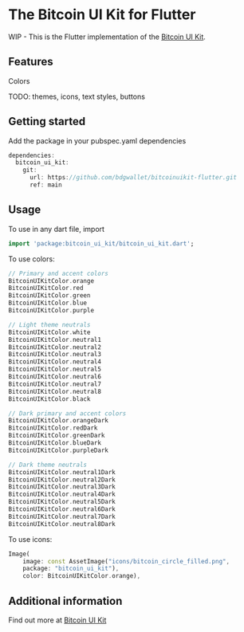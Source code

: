 # The Bitcoin UI Kit for Flutter

WIP - This is the Flutter implementation of the [Bitcoin UI Kit](https://www.bitcoinuikit.com).

## Features

Colors

TODO: themes, icons, text styles, buttons

## Getting started

Add the package in your pubspec.yaml dependencies

```dart
dependencies:
  bitcoin_ui_kit:
    git:
      url: https://github.com/bdgwallet/bitcoinuikit-flutter.git
      ref: main
```

## Usage

To use in any dart file, import

```dart
import 'package:bitcoin_ui_kit/bitcoin_ui_kit.dart';
```

To use colors:

```dart
// Primary and accent colors
BitcoinUIKitColor.orange
BitcoinUIKitColor.red
BitcoinUIKitColor.green
BitcoinUIKitColor.blue
BitcoinUIKitColor.purple

// Light theme neutrals
BitcoinUIKitColor.white
BitcoinUIKitColor.neutral1
BitcoinUIKitColor.neutral2
BitcoinUIKitColor.neutral3
BitcoinUIKitColor.neutral4
BitcoinUIKitColor.neutral5
BitcoinUIKitColor.neutral6
BitcoinUIKitColor.neutral7
BitcoinUIKitColor.neutral8
BitcoinUIKitColor.black

// Dark primary and accent colors
BitcoinUIKitColor.orangeDark
BitcoinUIKitColor.redDark
BitcoinUIKitColor.greenDark
BitcoinUIKitColor.blueDark
BitcoinUIKitColor.purpleDark

// Dark theme neutrals
BitcoinUIKitColor.neutral1Dark
BitcoinUIKitColor.neutral2Dark
BitcoinUIKitColor.neutral3Dark
BitcoinUIKitColor.neutral4Dark
BitcoinUIKitColor.neutral5Dark
BitcoinUIKitColor.neutral6Dark
BitcoinUIKitColor.neutral7Dark
BitcoinUIKitColor.neutral8Dark
```

To use icons:

```dart
Image(
    image: const AssetImage("icons/bitcoin_circle_filled.png",
    package: "bitcoin_ui_kit"),
    color: BitcoinUIKitColor.orange),
```

## Additional information

Find out more at [Bitcoin UI Kit](https://www.bitcoinuikit.com)
